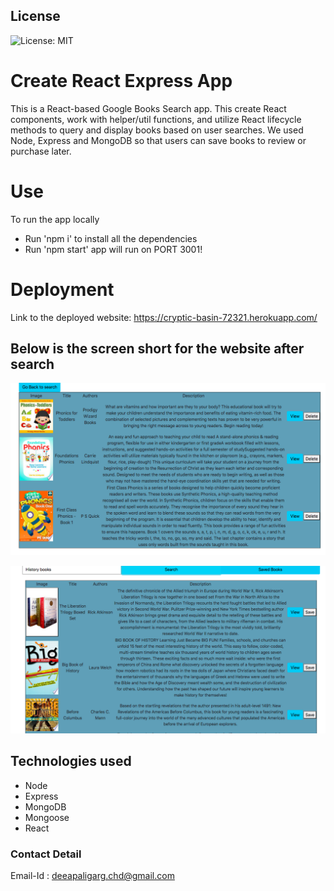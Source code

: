 ## License
![License: MIT](https://img.shields.io/badge/License-MIT-yellow.svg)


# Create React Express App
This is a React-based Google Books Search app. This create React components, work with helper/util functions, and utilize React lifecycle methods to query and display books based on user searches. We used Node, Express and MongoDB so that users can save books to review or purchase later.

# Use
To run the app locally 
* Run 'npm i' to install all the dependencies 
* Run 'npm start' app will run on PORT 3001!

# Deployment

Link to the deployed website:  https://cryptic-basin-72321.herokuapp.com/


## Below is the screen short for the website after search

![Website](./client/public/booksSearch.png)



![Website](./client/public/books.png)


## Technologies used
* Node
* Express
* MongoDB 
* Mongoose
* React 

### Contact Detail 
Email-Id : deeapaligarg.chd@gmail.com
